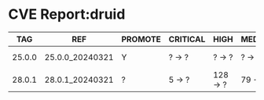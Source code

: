 # CVE Report:druid
|  TAG   |       REF       | PROMOTE | CRITICAL |   HIGH   | MEDIUM  |   LOW   | UNKNOWN |
|--------|-----------------|---------|----------|----------|---------|---------|---------|
| 25.0.0 | 25.0.0_20240321 | Y       | ? -> ?   | ? -> ?   | ? -> ?  | ? -> ?  | ? -> ?  |
| 28.0.1 | 28.0.1_20240321 | ?       | 5 -> ?   | 128 -> ? | 79 -> ? | 30 -> ? | 0 -> ?  |
